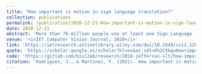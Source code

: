 ```yaml
---
title: "How important is motion in sign language translation?"
collection: publications
permalink: /publication/2020-12-21-How-important-is-motion-in-sign-language-translation
date: 2020-12-21
abstract: 'More than 70 million people use at least one Sign Language (SL) as their main channel of communication. Nevertheless, the absence of effective mechanisms to translate massive information among sign, written and spoken languages is the main cause of a negligible inclusion of deaf people into society. Therefore, SL automatic recognition systems have widely proposed to support the characterization of the sign structure. Today, the natural and continuous SL recognition is an open research problem due to multiple spatio-temporal shape variations, challenging visual sign characterization, as well as the non-linear correlation among signs to express a message. This work introduces a compact sign to text architecture that explores motion as an alternative to support sign translation. Such characterization results robust to appearance variance with relative support to geometrical variations. The proposed representation focus on the main spatio-temporal regions to each corresponding word. The proposed architecture was evaluated in a built SL dataset (LSCDv1) dedicated to the motion study and also in the state-of-the-art RWTH-Phoenix. From LSCDv1 dataset, the best configuration reports a BLEU-4 score of 63.04 in testing set. Regarding the RWTH-Phoenix, the proposed strategy achieved a BLEU-4 score in test of 4.56 improving the results under similar reduced conditions.'
venue: '<i>IET Computer Vision Journal, 2020</i>'
link: 'https://ietresearch.onlinelibrary.wiley.com/doi/10.1049/cvi2.12037' 
quote: 'https://scholar.google.es/scholar?hl=es&as_sdt=0%2C5&q=How+important+is+motion+in+sign+language+translation%3F&btnG=#d=gs_cit&u=%2Fscholar%3Fq%3Dinfo%3AeT4OvXWqqeQJ%3Ascholar.google.com%2F%26output%3Dcite%26scirp%3D0%26hl%3Des'
code: 'https://gitlab.com/bivl2ab/research/2018-jefferson-slt/how-important-is-motion-in-sign-language-translation'
citation: 'Rodriguez, J., & Martínez, F. (2021). How important is motion in sign language translation?. IET Computer Vision, 15(3), 224-234. https://doi.org/10.1049/cvi2.12037'
---
```

